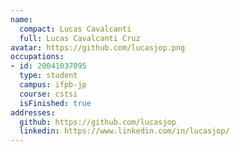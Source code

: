 ```yaml
---
name:
  compact: Lucas Cavalcanti
  full: Lucas Cavalcanti Cruz
avatar: https://github.com/lucasjop.png
occupations:
- id: 20041037095
  type: student
  campus: ifpb-jp
  course: cstsi
  isFinished: true
addresses:
  github: https://github.com/lucasjop
  linkedin: https://www.linkedin.com/in/lucasjop/
---
```


